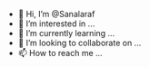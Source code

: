 - 👋 Hi, I’m @Sanalaraf
- 👀 I’m interested in ...
- 🌱 I’m currently learning ...
- 💞️ I’m looking to collaborate on ...
- 📫 How to reach me ...

<!---
Sanalaraf/Sanalaraf is a ✨ special ✨ repository because its `README.md` (this file) appears on your GitHub profile.
You can click the Preview link to take a look at your changes.
--->
